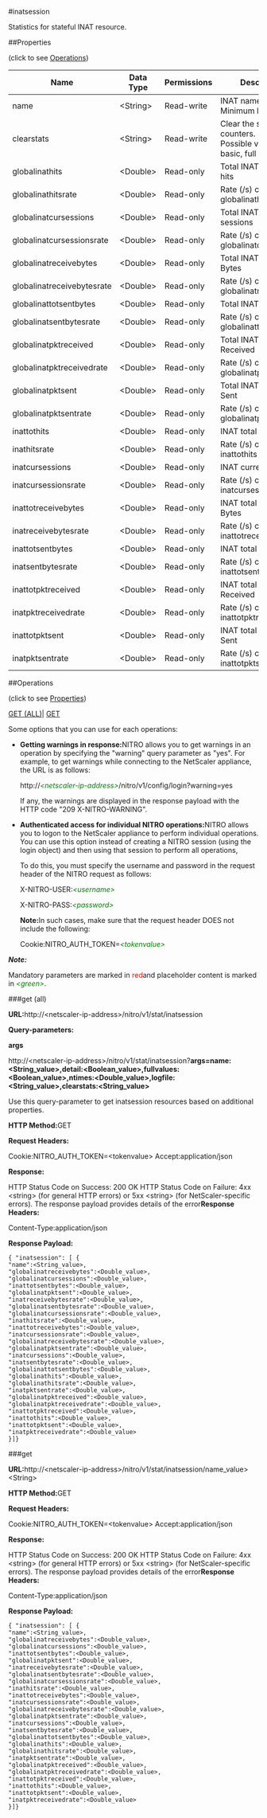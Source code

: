 #inatsession

Statistics for stateful INAT resource.


##Properties 
<span>(click to see [Operations](#opera))</span>


<table><thead><tr><th>Name</th><th>Data Type</th><th>Permissions</th><th>Description</th></tr></thead><tbody><tr><td>name</td><td>&lt;String></td><td>Read-write</td><td>INAT name.<br>Minimum length = 1</td></tr><tr><td>clearstats</td><td>&lt;String></td><td>Read-write</td><td>Clear the statsistics / counters.<br>Possible values = basic, full</td></tr><tr><td>globalinathits</td><td>&lt;Double></td><td>Read-only</td><td>Total INAT Session hits</td></tr><tr><td>globalinathitsrate</td><td>&lt;Double></td><td>Read-only</td><td>Rate (/s) counter for globalinathits</td></tr><tr><td>globalinatcursessions</td><td>&lt;Double></td><td>Read-only</td><td>Total INAT current sessions</td></tr><tr><td>globalinatcursessionsrate</td><td>&lt;Double></td><td>Read-only</td><td>Rate (/s) counter for globalinatcursessions</td></tr><tr><td>globalinatreceivebytes</td><td>&lt;Double></td><td>Read-only</td><td>Total INAT Received Bytes</td></tr><tr><td>globalinatreceivebytesrate</td><td>&lt;Double></td><td>Read-only</td><td>Rate (/s) counter for globalinatreceivebytes</td></tr><tr><td>globalinattotsentbytes</td><td>&lt;Double></td><td>Read-only</td><td>Total INAT Sent Bytes</td></tr><tr><td>globalinatsentbytesrate</td><td>&lt;Double></td><td>Read-only</td><td>Rate (/s) counter for globalinattotsentbytes</td></tr><tr><td>globalinatpktreceived</td><td>&lt;Double></td><td>Read-only</td><td>Total INAT Packets Received</td></tr><tr><td>globalinatpktreceivedrate</td><td>&lt;Double></td><td>Read-only</td><td>Rate (/s) counter for globalinatpktreceived</td></tr><tr><td>globalinatpktsent</td><td>&lt;Double></td><td>Read-only</td><td>Total INAT Packets Sent</td></tr><tr><td>globalinatpktsentrate</td><td>&lt;Double></td><td>Read-only</td><td>Rate (/s) counter for globalinatpktsent</td></tr><tr><td>inattothits</td><td>&lt;Double></td><td>Read-only</td><td>INAT total sessions</td></tr><tr><td>inathitsrate</td><td>&lt;Double></td><td>Read-only</td><td>Rate (/s) counter for inattothits</td></tr><tr><td>inatcursessions</td><td>&lt;Double></td><td>Read-only</td><td>INAT current sessions</td></tr><tr><td>inatcursessionsrate</td><td>&lt;Double></td><td>Read-only</td><td>Rate (/s) counter for inatcursessions</td></tr><tr><td>inattotreceivebytes</td><td>&lt;Double></td><td>Read-only</td><td>INAT total Received Bytes</td></tr><tr><td>inatreceivebytesrate</td><td>&lt;Double></td><td>Read-only</td><td>Rate (/s) counter for inattotreceivebytes</td></tr><tr><td>inattotsentbytes</td><td>&lt;Double></td><td>Read-only</td><td>INAT total Sent Bytes</td></tr><tr><td>inatsentbytesrate</td><td>&lt;Double></td><td>Read-only</td><td>Rate (/s) counter for inattotsentbytes</td></tr><tr><td>inattotpktreceived</td><td>&lt;Double></td><td>Read-only</td><td>INAT total Packets Received</td></tr><tr><td>inatpktreceivedrate</td><td>&lt;Double></td><td>Read-only</td><td>Rate (/s) counter for inattotpktreceived</td></tr><tr><td>inattotpktsent</td><td>&lt;Double></td><td>Read-only</td><td>INAT total Packets Sent</td></tr><tr><td>inatpktsentrate</td><td>&lt;Double></td><td>Read-only</td><td>Rate (/s) counter for inattotpktsent</td></tr></tbody></table>
##Operations 
<span>(click to see [Properties](#prope))</span>


[GET (ALL)](#ge)| [GET]()


Some options that you can use for each operations:
<ul><li><p><b>Getting warnings in response:</b>NITRO allows you to get warnings in an operation by specifying the "warning" query parameter as "yes". For example, to get warnings while connecting to the NetScaler appliance, the URL is as follows:</p><p>http://<span style="color:green;font-style:italic;">&lt;netscaler-ip-address&gt;</span>/nitro/v1/config/login?warning=yes</p><p>If any, the warnings are displayed in the response payload with the HTTP code "209 X-NITRO-WARNING".</p></li><li><p><b>Authenticated access for individual NITRO operations:</b>NITRO allows you to logon to the NetScaler appliance to perform individual operations. You can use this option instead of creating a NITRO session (using the login object) and then using that session to perform all operations,</p><p>To do this, you must specify the username and password in the request header of the NITRO request as follows:</p><p>X-NITRO-USER:<span style="color:green;font-style:italic;">&lt;username&gt;</span></p><p>X-NITRO-PASS:<span style="color:green;font-style:italic;">&lt;password&gt;</span></p><p><b>Note:</b>In such cases, make sure that the request header DOES not include the following:</p><p>Cookie:NITRO_AUTH_TOKEN=<span style="color:green;font-style:italic;">&lt;tokenvalue&gt;</span></p></li></ul>



***Note:*** 
Mandatory parameters are marked in <span style="color:#FF0000;">red</span>and placeholder content is marked in <span style="color:green;font-style:italic">&lt;green&gt;</span>.

###get (all)



<b>URL:</b>http://&lt;netscaler-ip-address&gt;/nitro/v1/stat/inatsession
<b>Query-parameters:</b>
<b>args</b>
http://&lt;netscaler-ip-address&gt;/nitro/v1/stat/inatsession?<b>args=name:&lt;String_value&gt;,detail:&lt;Boolean_value&gt;,fullvalues:&lt;Boolean_value&gt;,ntimes:&lt;Double_value&gt;,logfile:&lt;String_value&gt;,clearstats:&lt;String_value&gt;</b>
Use this query-parameter to get inatsession resources based on additional properties.



<b>HTTP Method:</b>GET
<b>Request Headers:</b>

Cookie:NITRO_AUTH_TOKEN=&lt;tokenvalue&gt;Accept:application/json

<b>Response:</b>
HTTP Status Code on Success: 200 OKHTTP Status Code on Failure: 4xx &lt;string&gt; (for general HTTP errors) or 5xx &lt;string&gt; (for NetScaler-specific errors). The response payload provides details of the error<b>Response Headers:</b>

Content-Type:application/json

<b>Response Payload: </b>```{ "inatsession": [ {"name":<String_value>,"globalinatreceivebytes":<Double_value>,"globalinatcursessions":<Double_value>,"inattotsentbytes":<Double_value>,"globalinatpktsent":<Double_value>,"inatreceivebytesrate":<Double_value>,"globalinatsentbytesrate":<Double_value>,"globalinatcursessionsrate":<Double_value>,"inathitsrate":<Double_value>,"inattotreceivebytes":<Double_value>,"inatcursessionsrate":<Double_value>,"globalinatreceivebytesrate":<Double_value>,"globalinatpktsentrate":<Double_value>,"inatcursessions":<Double_value>,"inatsentbytesrate":<Double_value>,"globalinattotsentbytes":<Double_value>,"globalinathits":<Double_value>,"globalinathitsrate":<Double_value>,"inatpktsentrate":<Double_value>,"globalinatpktreceived":<Double_value>,"globalinatpktreceivedrate":<Double_value>,"inattotpktreceived":<Double_value>,"inattothits":<Double_value>,"inattotpktsent":<Double_value>,"inatpktreceivedrate":<Double_value>}]}```



###get



<b>URL:</b>http://&lt;netscaler-ip-address&gt;/nitro/v1/stat/inatsession/name_value&gt;&lt;String&gt;
<b>HTTP Method:</b>GET
<b>Request Headers:</b>

Cookie:NITRO_AUTH_TOKEN=&lt;tokenvalue&gt;Accept:application/json

<b>Response:</b>
HTTP Status Code on Success: 200 OKHTTP Status Code on Failure: 4xx &lt;string&gt; (for general HTTP errors) or 5xx &lt;string&gt; (for NetScaler-specific errors). The response payload provides details of the error<b>Response Headers:</b>

Content-Type:application/json

<b>Response Payload: </b>```{ "inatsession": [ {"name":<String_value>,"globalinatreceivebytes":<Double_value>,"globalinatcursessions":<Double_value>,"inattotsentbytes":<Double_value>,"globalinatpktsent":<Double_value>,"inatreceivebytesrate":<Double_value>,"globalinatsentbytesrate":<Double_value>,"globalinatcursessionsrate":<Double_value>,"inathitsrate":<Double_value>,"inattotreceivebytes":<Double_value>,"inatcursessionsrate":<Double_value>,"globalinatreceivebytesrate":<Double_value>,"globalinatpktsentrate":<Double_value>,"inatcursessions":<Double_value>,"inatsentbytesrate":<Double_value>,"globalinattotsentbytes":<Double_value>,"globalinathits":<Double_value>,"globalinathitsrate":<Double_value>,"inatpktsentrate":<Double_value>,"globalinatpktreceived":<Double_value>,"globalinatpktreceivedrate":<Double_value>,"inattotpktreceived":<Double_value>,"inattothits":<Double_value>,"inattotpktsent":<Double_value>,"inatpktreceivedrate":<Double_value>}]}```




